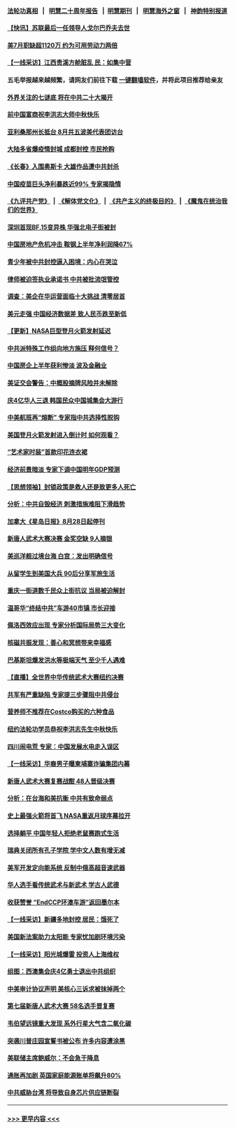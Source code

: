 #### [法轮功真相](https://github.com/gfw-breaker/truth/blob/master/README.md?t=0) &nbsp;&nbsp;|&nbsp;&nbsp; [明慧二十周年报告](https://github.com/gfw-breaker/mh-reports/blob/master/README.md?t=0) &nbsp;&nbsp;|&nbsp;&nbsp;[明慧期刊](https://github.com/gfw-breaker/mh-qikan) &nbsp;&nbsp;|&nbsp;&nbsp; [明慧海外之窗](https://github.com/gfw-breaker/mh-news/blob/master/README.md?t=0) &nbsp;&nbsp;|&nbsp;&nbsp; [神韵特别报道](https://github.com/gfw-breaker/mh-news/blob/master/shenyun.md?t=0)
#### [【快讯】苏联最后一任领导人戈尔巴乔夫去世](../pages/nf4514/n13814049.md?t=08311001) 
#### [美7月职缺超1120万 约为可用劳动力两倍](../pages/nf4514/n13813850.md?t=08311001) 
#### [【一线采访】江西贵溪方舱脏乱 民：如集中营](../pages/nf4514/n13813251.md?t=08311001) 
#### 五毛举报越来越频繁，请网友们前往下载 [一键翻墙软件](https://github.com/gfw-breaker/ssr-accounts)，并将此项目推荐给亲友
#### [外界关注的七谜底 将在中共二十大揭开](../pages/nf4514/n13813907.md?t=08311001) 
#### [前中国富商祝李洪志大师中秋快乐](../pages/nf4514/n13813776.md?t=08311001) 
#### [亚利桑那州长抵台 8月共五波美代表团访台](../pages/nf4514/n13813826.md?t=08311001) 
#### [大陆多省爆疫情封城 成都封控 市民抢购](../pages/nf4514/n13813588.md?t=08311001) 
#### [《长春》入围奥斯卡 大雄作品遭中共封杀](../pages/nf4514/n13813594.md?t=08311001) 
#### [中国疫苗巨头净利暴跌近99% 专家揭隐情](../pages/nf4514/n13813638.md?t=08311001) 
#### [《九评共产党》](https://github.com/begood0513/9ping.md/blob/master/README.md) &nbsp;|&nbsp; [《解体党文化》](../../../../jtdwh.md/blob/master/README.md)  &nbsp;|&nbsp; [《共产主义的终极目的》](../../../../gczydzjmd.md/blob/master/README.md) &nbsp;|&nbsp; [《魔鬼在统治我们的世界》](../../../../mgztzwmdsj.md/blob/master/README.md) 
#### [深圳首现BF.15变异株 华强北电子街被封](../pages/nf4514/n13813444.md?t=08311001) 
#### [中国房地产危机冲击 鞍钢上半年净利润降67%](../pages/nf4514/n13813496.md?t=08311001) 
#### [青少年被中共封控逼入困境：内心在哭泣](../pages/nf4514/n13813434.md?t=08311001) 
#### [律师被迫签执业承诺书 中共被批流氓管控](../pages/nf4514/n13813299.md?t=08311001) 
#### [调查：美企在华运营面临十大挑战 清零居首](../pages/nf4514/n13813244.md?t=08311001) 
#### [美元走强 中国经济数据差 致人民币跌至新低](../pages/nf4514/n13813194.md?t=08311001) 
#### [【更新】NASA巨型登月火箭发射延迟](../pages/nf4514/n13813001.md?t=08311001) 
#### [中共派特殊工作组向地方施压 释何信号？](../pages/nf4514/n13812843.md?t=08311001) 
#### [中国房企上半年获利惨淡 波及金融业](../pages/nf4514/n13812896.md?t=08311001) 
#### [美证交会警告：中概股摘牌风险并未解除](../pages/nf4514/n13812841.md?t=08311001) 
#### [庆4亿华人三退 韩国民众中国城集会大游行](../pages/nf4514/n13812611.md?t=08311001) 
#### [中美航班再“熔断” 专家指中共选择性脱钩](../pages/nf4514/n13812797.md?t=08311001) 
#### [美国登月火箭发射进入倒计时 如何观看？](../pages/nf4514/n13812500.md?t=08311001) 
#### [“艺术家时装”首款印花连衣裙](../pages/nf4514/n13811648.md?t=08311001) 
#### [经济前景暗淡 专家下调中国明年GDP预测](../pages/nf4514/n13812679.md?t=08311001) 
#### [【思想领袖】封锁政策是救人还是致更多人死亡](../pages/nf4514/n13795605.md?t=08311001) 
#### [分析：中共自毁经济 刺激措施难阻下滑趋势](../pages/nf4514/n13812279.md?t=08311001) 
#### [加拿大《星岛日报》8月28日起停刊](../pages/nf4514/n13812390.md?t=08311001) 
#### [新唐人武术大赛决赛 金奖空缺 9人摘银](../pages/nf4514/n13812290.md?t=08311001) 
#### [美巡洋舰过境台海 白宫：发出明确信号](../pages/nf4514/n13812312.md?t=08311001) 
#### [从留学生到美国大兵 90后分享军旅生活](../pages/nf4514/n13811132.md?t=08311001) 
#### [重庆一街道数千民众上街抗议 当局被迫解封](../pages/nf4514/n13812220.md?t=08311001) 
#### [温哥华“终结中共”车游40市镇 市长迎接](../pages/nf4514/n13812201.md?t=08311001) 
#### [佩洛西效应出现 专家分析国际局势三大变化](../pages/nf4514/n13812186.md?t=08311001) 
#### [核磁共振发现：善心和冥想带来幸福感](../pages/nf4514/n13812200.md?t=08311001) 
#### [巴基斯坦爆发洪水等极端天气 至少千人遇难](../pages/nf4514/n13812219.md?t=08311001) 
#### [【直播】全世界中华传统武术大赛纽约决赛](../pages/nf4514/n13803223.md?t=08311001) 
#### [共军有严重缺陷 专家提三步骤阻中共侵台](../pages/nf4514/n13811064.md?t=08311001) 
#### [营养师不推荐在Costco购买的六种食品](../pages/nf4514/n13803881.md?t=08311001) 
#### [纽约法轮功学员恭祝李洪志先生中秋快乐](../pages/nf4514/n13811893.md?t=08311001) 
#### [四川闹电荒 专家：中国发展水电走入误区](../pages/nf4514/n13810968.md?t=08311001) 
#### [【一线采访】华裔男子曝柬埔寨诈骗集团内幕](../pages/nf4514/n13810522.md?t=08311001) 
#### [新唐人武术大赛复赛战酣 48人晋级决赛](../pages/nf4514/n13811703.md?t=08311001) 
#### [分析：在台海和美抗衡 中共有致命弱点](../pages/nf4514/n13807798.md?t=08311001) 
#### [史上最强火箭将首飞 NASA重返月球序幕拉开](../pages/nf4514/n13811587.md?t=08311001) 
#### [选择躺平 中国年轻人拒绝老鼠赛跑式生活](../pages/nf4514/n13811578.md?t=08311001) 
#### [瑞典关闭所有孔子学院 学中文人数有增无减](../pages/nf4514/n13811571.md?t=08311001) 
#### [美军开发定向能系统 反制中俄高超音速武器](../pages/nf4514/n13811549.md?t=08311001) 
#### [华人选手看传统武术与新武术 学古人武德](../pages/nf4514/n13811264.md?t=08311001) 
#### [收获赞誉 “EndCCP环澳车游”返回墨尔本](../pages/nf4514/n13811357.md?t=08311001) 
#### [【一线采访】新疆多地封控 居民：饿死了](../pages/nf4514/n13811399.md?t=08311001) 
#### [美国新法案助力太阳能 专家忧加剧环境污染](../pages/nf4514/n13811356.md?t=08311001) 
#### [【一线采访】阳光城爆雷 投资人上海维权](../pages/nf4514/n13810845.md?t=08311001) 
#### [组图：西澳集会庆4亿勇士退出中共组织](../pages/nf4514/n13811260.md?t=08311001) 
#### [中美审计协议声明 美核心三诉求被抹掉两个](../pages/nf4514/n13810979.md?t=08311001) 
#### [第七届新唐人武术大赛 58名选手晋复赛](../pages/nf4514/n13811023.md?t=08311001) 
#### [韦伯望远镜重大发现 系外行星大气含二氧化碳](../pages/nf4514/n13810762.md?t=08311001) 
#### [突袭川普庄园宣誓书被公布 许多内容遭涂黑](../pages/nf4514/n13810951.md?t=08311001) 
#### [美联储主席鲍威尔：不会急于降息](../pages/nf4514/n13810859.md?t=08311001) 
#### [通胀再加剧 英国家庭能源账单将飙升80%](../pages/nf4514/n13810774.md?t=08311001) 
#### [中共威胁台湾 将导致自身芯片供应链断裂](../pages/nf4514/n13810928.md?t=08311001) 

----
#### [ >>> 更早内容 <<< ](../indexes/nf4514-earlier.md)
